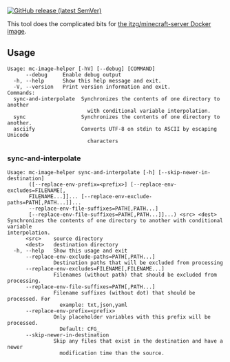 [![GitHub release (latest SemVer)](https://img.shields.io/github/v/release/itzg/mc-image-helper?sort=semver)](https://github.com/itzg/mc-image-helper/releases/latest)

This tool does the complicated bits for [the itzg/minecraft-server Docker image](https://github.com/itzg/docker-minecraft-server).

## Usage

```
Usage: mc-image-helper [-hV] [--debug] [COMMAND]
      --debug     Enable debug output
  -h, --help      Show this help message and exit.
  -V, --version   Print version information and exit.
Commands:
  sync-and-interpolate  Synchronizes the contents of one directory to another
                          with conditional variable interpolation.
  sync                  Synchronizes the contents of one directory to another.
  asciify               Converts UTF-8 on stdin to ASCII by escaping Unicode
                          characters
```

### sync-and-interpolate

```
Usage: mc-image-helper sync-and-interpolate [-h] [--skip-newer-in-destination]
       ([--replace-env-prefix=<prefix>] [--replace-env-excludes=FILENAME[,
       FILENAME...]]... [--replace-env-exclude-paths=PATH[,PATH...]]...
       --replace-env-file-suffixes=PATH[,PATH...]
       [--replace-env-file-suffixes=PATH[,PATH...]]...) <src> <dest>
Synchronizes the contents of one directory to another with conditional variable
interpolation.
      <src>    source directory
      <dest>   destination directory
  -h, --help   Show this usage and exit
      --replace-env-exclude-paths=PATH[,PATH...]
               Destination paths that will be excluded from processing
      --replace-env-excludes=FILENAME[,FILENAME...]
               Filenames (without path) that should be excluded from processing.
      --replace-env-file-suffixes=PATH[,PATH...]
               Filename suffixes (without dot) that should be processed. For
                 example: txt,json,yaml
      --replace-env-prefix=<prefix>
               Only placeholder variables with this prefix will be processed.
                 Default: CFG_
      --skip-newer-in-destination
               Skip any files that exist in the destination and have a newer
                 modification time than the source.
```